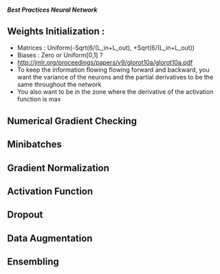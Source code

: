 ##### Best Practices Neural Network

## Weights Initialization :
-	Matrices : Uniform(-Sqrt(6/(L_in+L_out), +Sqrt(6/(L_in+L_out))
-	Biases : Zero or Uniform[0,1] ?
-	http://jmlr.org/proceedings/papers/v9/glorot10a/glorot10a.pdf
-	To keep the information flowing flowing forward and backward, you want the variance of the neurons and the partial derivatives to be the same throughout the network
-	You also want to be in the zone where the derivative of the activation function is max 

## Numerical Gradient Checking
 
## Minibatches

## Gradient Normalization

## Activation Function

## Dropout

## Data Augmentation

## Ensembling


